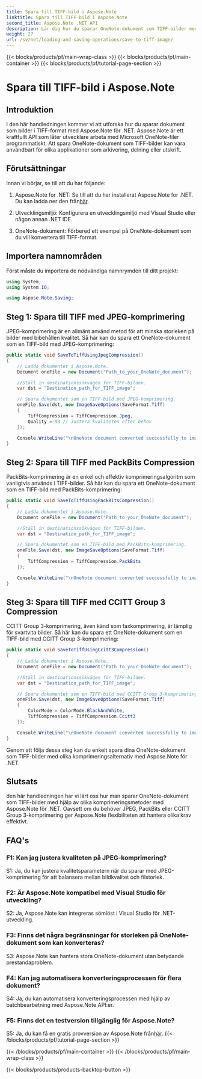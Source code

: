 ```yaml
---
title: Spara till TIFF-bild i Aspose.Note
linktitle: Spara till TIFF-bild i Aspose.Note
second_title: Aspose.Note .NET API
description: Lär dig hur du sparar OneNote-dokument som TIFF-bilder med olika komprimeringsmetoder med Aspose.Note för .NET.
weight: 27
url: /sv/net/loading-and-saving-operations/save-to-tiff-image/
---
```


{{< blocks/products/pf/main-wrap-class >}}
{{< blocks/products/pf/main-container >}}
{{< blocks/products/pf/tutorial-page-section >}}

# Spara till TIFF-bild i Aspose.Note

## Introduktion

I den här handledningen kommer vi att utforska hur du sparar dokument som bilder i TIFF-format med Aspose.Note för .NET. Aspose.Note är ett kraftfullt API som låter utvecklare arbeta med Microsoft OneNote-filer programmatiskt. Att spara OneNote-dokument som TIFF-bilder kan vara användbart för olika applikationer som arkivering, delning eller utskrift.

## Förutsättningar

Innan vi börjar, se till att du har följande:

1.  Aspose.Note for .NET: Se till att du har installerat Aspose.Note for .NET. Du kan ladda ner den från[här](https://releases.aspose.com/note/net/).

2. Utvecklingsmiljö: Konfigurera en utvecklingsmiljö med Visual Studio eller någon annan .NET IDE.

3. OneNote-dokument: Förbered ett exempel på OneNote-dokument som du vill konvertera till TIFF-format.

## Importera namnområden

Först måste du importera de nödvändiga namnrymden till ditt projekt:

```csharp
using System;
using System.IO;

using Aspose.Note.Saving;

```

## Steg 1: Spara till TIFF med JPEG-komprimering

JPEG-komprimering är en allmänt använd metod för att minska storleken på bilder med bibehållen kvalitet. Så här kan du spara ett OneNote-dokument som en TIFF-bild med JPEG-komprimering:

```csharp
public static void SaveToTiffUsingJpegCompression()
{
    // Ladda dokumentet i Aspose.Note.
    Document oneFile = new Document("Path_to_your_OneNote_document");

    //Ställ in destinationssökvägen för TIFF-bilden.
    var dst = "Destination_path_for_TIFF_image";

    // Spara dokumentet som en TIFF-bild med JPEG-komprimering.
    oneFile.Save(dst, new ImageSaveOptions(SaveFormat.Tiff)
    {
        TiffCompression = TiffCompression.Jpeg,
        Quality = 93 // Justera kvaliteten efter behov
    });

    Console.WriteLine("\nOneNote document converted successfully to image in TIFF format using JPEG compression.\nFile saved at " + dst);
}
```

## Steg 2: Spara till TIFF med PackBits Compression

PackBits-komprimering är en enkel och effektiv komprimeringsalgoritm som vanligtvis används i TIFF-bilder. Så här kan du spara ett OneNote-dokument som en TIFF-bild med PackBits-komprimering:

```csharp
public static void SaveToTiffUsingPackBitsCompression()
{
    // Ladda dokumentet i Aspose.Note.
    Document oneFile = new Document("Path_to_your_OneNote_document");

    //Ställ in destinationssökvägen för TIFF-bilden.
    var dst = "Destination_path_for_TIFF_image";

    // Spara dokumentet som en TIFF-bild med PackBits-komprimering.
    oneFile.Save(dst, new ImageSaveOptions(SaveFormat.Tiff)
    {
        TiffCompression = TiffCompression.PackBits
    });

    Console.WriteLine("\nOneNote document converted successfully to image in TIFF format using PackBits compression.\nFile saved at " + dst);
}
```

## Steg 3: Spara till TIFF med CCITT Group 3 Compression

CCITT Group 3-komprimering, även känd som faxkomprimering, är lämplig för svartvita bilder. Så här kan du spara ett OneNote-dokument som en TIFF-bild med CCITT Group 3-komprimering:

```csharp
public static void SaveToTiffUsingCcitt3Compression()
{
    // Ladda dokumentet i Aspose.Note.
    Document oneFile = new Document("Path_to_your_OneNote_document");

    //Ställ in destinationssökvägen för TIFF-bilden.
    var dst = "Destination_path_for_TIFF_image";

    // Spara dokumentet som en TIFF-bild med CCITT Group 3-komprimering.
    oneFile.Save(dst, new ImageSaveOptions(SaveFormat.Tiff)
    {
        ColorMode = ColorMode.BlackAndWhite,
        TiffCompression = TiffCompression.Ccitt3
    });

    Console.WriteLine("\nOneNote document converted successfully to image in TIFF format using CCITT Group 3 fax compression.\nFile saved at " + dst);
}
```

Genom att följa dessa steg kan du enkelt spara dina OneNote-dokument som TIFF-bilder med olika komprimeringsalternativ med Aspose.Note för .NET.

## Slutsats

den här handledningen har vi lärt oss hur man sparar OneNote-dokument som TIFF-bilder med hjälp av olika komprimeringsmetoder med Aspose.Note för .NET. Oavsett om du behöver JPEG, PackBits eller CCITT Group 3-komprimering ger Aspose.Note flexibiliteten att hantera olika krav effektivt.

## FAQ's

### F1: Kan jag justera kvaliteten på JPEG-komprimering?

S1: Ja, du kan justera kvalitetsparametern när du sparar med JPEG-komprimering för att balansera mellan bildkvalitet och filstorlek.

### F2: Är Aspose.Note kompatibel med Visual Studio för utveckling?

S2: Ja, Aspose.Note kan integreras sömlöst i Visual Studio för .NET-utveckling.

### F3: Finns det några begränsningar för storleken på OneNote-dokument som kan konverteras?

S3: Aspose.Note kan hantera stora OneNote-dokument utan betydande prestandaproblem.

### F4: Kan jag automatisera konverteringsprocessen för flera dokument?

S4: Ja, du kan automatisera konverteringsprocessen med hjälp av batchbearbetning med Aspose.Note API:er.

### F5: Finns det en testversion tillgänglig för Aspose.Note?

S5: Ja, du kan få en gratis provversion av Aspose.Note från[här](https://releases.aspose.com/).
{{< /blocks/products/pf/tutorial-page-section >}}

{{< /blocks/products/pf/main-container >}}
{{< /blocks/products/pf/main-wrap-class >}}

{{< blocks/products/products-backtop-button >}}

